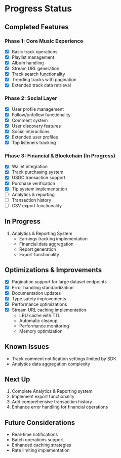 # Progress Status

## Completed Features

### Phase 1: Core Music Experience
- [x] Basic track operations
- [x] Playlist management
- [x] Album handling
- [x] Stream URL generation
- [x] Track search functionality
- [x] Trending tracks with pagination
- [x] Extended track data retrieval

### Phase 2: Social Layer
- [x] User profile management
- [x] Follow/unfollow functionality
- [x] Comment system
- [x] User discovery features
- [x] Social interactions
- [x] Extended user profiles
- [x] Top listeners tracking

### Phase 3: Financial & Blockchain (In Progress)
- [x] Wallet integration
- [x] Track purchasing system
- [x] USDC transaction support
- [x] Purchase verification
- [x] Tip system implementation
- [ ] Analytics & reporting
- [ ] Transaction history
- [ ] CSV export functionality

## In Progress
1. Analytics & Reporting System
   - Earnings tracking implementation
   - Financial data aggregation
   - Report generation
   - Export functionality

## Optimizations & Improvements
- [x] Pagination support for large dataset endpoints
- [x] Error handling standardization
- [x] Documentation updates
- [x] Type safety improvements
- [x] Performance optimizations
- [x] Stream URL caching implementation
  - LRU cache with TTL
  - Automatic cleanup
  - Performance monitoring
  - Memory optimization

## Known Issues
- Track comment notification settings limited by SDK
- Analytics data aggregation complexity

## Next Up
1. Complete Analytics & Reporting system
2. Implement export functionality
3. Add comprehensive transaction history
4. Enhance error handling for financial operations

## Future Considerations
- Real-time notifications
- Batch operations support
- Enhanced caching strategies
- Rate limiting implementation
